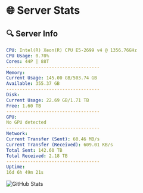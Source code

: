 # 🌐 Server Stats
## 🔍 Server Info
```yaml
CPU: Intel(R) Xeon(R) CPU E5-2699 v4 @ 1356.76GHz
CPU Usage: 0.70%
Cores: 44P | 88T
-----------------------------------
Memory:
Current Usage: 145.00 GB/503.74 GB
Available: 355.37 GB
-----------------------------------
Disk:
Current Usage: 22.69 GB/1.71 TB
Free: 1.60 TB
-----------------------------------
GPU:
No GPU detected
-----------------------------------
Network:
Current Transfer (Sent): 60.46 MB/s
Current Transfer (Received): 609.01 KB/s
Total Sent: 142.60 TB
Total Received: 2.18 TB
-----------------------------------
Uptime:
16d 6h 49m 21s
```
![GitHub Stats](https://img.shields.io/badge/Updated-2025-02-24_05:32:39-blue)